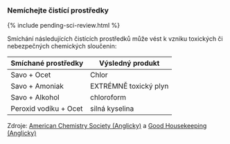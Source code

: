 ### Nemíchejte čistící prostředky

{% include pending-sci-review.html %}

Smíchání následujících čistících prostředků může vést k vzniku toxických či nebezpečných chemických sloučenin:

Smíchané prostředky | Výsledný produkt 
-- | --
Savo + Ocet | Chlor
Savo + Amoniak | EXTRÉMNĚ toxický plyn
Savo + Alkohol | chloroform
Peroxid vodíku + Ocet | silná kyselina

Zdroje: [American Chemistry Society (Anglicky)](https://www.acs.org/content/acs/en/pressroom/newsreleases/2019/february/can-mixing-household-cleaners-kill-you-video.html) a [Good Housekeeping (Anglicky)](https://www.goodhousekeeping.com/home/cleaning/tips/a32773/cleaning-products-never-mix/)

